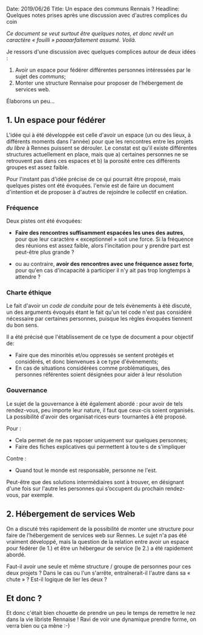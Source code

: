 Date: 2019/06/26
Title: Un espace des communs Rennais ?
Headline: Quelques notes prises après une discussion avec d'autres complices du coin

*Ce document se veut surtout être quelques notes, et donc revêt un caractère « fouilli » paaaarfaitement assumé. Voilà.*

Je ressors d'une discussion avec quelques complices autour de deux idées :
1. Avoir un espace pour fédérer différentes personnes intéressées par le sujet des *communs*;
2. Monter une structure Rennaise pour proposer de l’hébergement de services web.

Élaborons un peu...

## 1. Un espace pour fédérer

L'idée qui à été développée est celle d'avoir un espace (un ou des lieux, à différents moments dans l'année) pour que les rencontres entre les projets *du libre* à Rennes puissent se dérouler. Le constat est qu'il existe différentes structures actuellement en place, mais que a) certaines personnes ne se retrouvent pas dans ces espaces et b) la porosité entre ces différents groupes est assez faible.

Pour l'instant pas d'idée précise de ce qui pourrait être proposé, mais quelques pistes ont été évoquées. l'envie est de faire un document d'intention et de proposer à d'autres de rejoindre le collectif en création.

### Fréquence

Deux pistes ont été évoquées:

- **Faire des rencontres suffisamment espacées les unes des autres**, pour que leur caractère « exceptionnel » soit une force. Si la fréquence des réunions est assez faible, alors l'incitation pour y prendre part est peut-être plus grande ?

- ou au contraire, **avoir des rencontres avec une fréquence assez forte**, pour qu'en cas d'incapacité à participer il n'y ait pas trop longtemps à attendre ?

### Charte éthique

Le fait d'avoir un *code de conduite* pour de tels évènements à été discuté, un des arguments évoqués étant le fait qu'un tel code n'est pas considéré nécessaire par certaines personnes, puisque les règles évoquées tiennent du bon sens.

Il a été précisé que l'établissement de ce type de document a pour objectif de:
- Faire que des minorités et/ou oppressés se sentent protégés et considérés, et donc bienvenues à ce type d'évènements;
- En cas de situations considérées comme problématiques, des personnes référentes soient désignées pour aider à leur résolution

### Gouvernance

Le sujet de la gouvernance à été également abordé : pour avoir de tels rendez-vous, peu importe leur nature, il faut que ceux-cis soient organisés. La possibilité d'avoir des organisat·rices·eurs· tournantes à été proposé.

Pour :

- Cela permet de ne pas reposer uniquement sur quelques personnes;
- Faire des fiches explicatives qui permettent à tou·te·s de s'impliquer

Contre : 

- Quand tout le monde est responsable, personne ne l'est.

Peut-être que des solutions intermédiaires sont à trouver, en désignant d'une fois sur l'autre les personnes qui s’occupent du prochain rendez-vous, par exemple.

## 2. Hébergement de services Web

On a discuté très rapidement de la possibilité de monter une structure pour faire de l’hébergement de services web sur Rennes. Le sujet n'a pas été vraiment développé, mais la question de la relation entre avoir un espace pour fédérer (le 1.) et être un hébergeur de service (le 2.) a été rapidement abordé.

Faut-il avoir une seule et même structure / groupe de personnes pour ces deux projets ? Dans le cas ou l'un s'arrête, entraînerait-il l'autre dans sa « chute » ? Est-il logique de lier les deux ?

## Et donc ?

Et donc c'était bien chouette de prendre un peu le temps de remettre le nez dans la vie libriste Rennaise ! Ravi de voir une dynamique prendre forme, on verra bien ou ça mène :-)